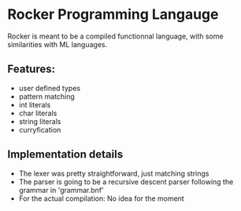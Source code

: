 # Rocker Programming Langauge

Rocker is meant to be a compiled functionnal language, with some similarities with ML languages.

## Features:
- user defined types
- pattern matching
- int literals
- char literals
- string literals
- curryfication


## Implementation details
- The lexer was pretty straightforward, just matching strings 
- The parser is going to be a recursive descent parser following the grammar in 'grammar.bnf'
- For the actual compilation: No idea for the moment